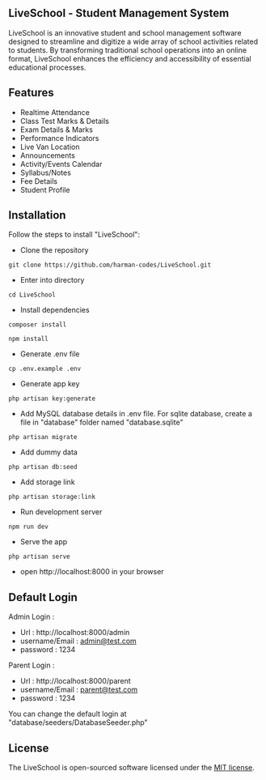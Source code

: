 ## LiveSchool - Student Management System
LiveSchool is an innovative student and school management software designed to streamline and digitize a wide array of school activities related to students. By transforming traditional school operations into an online format, LiveSchool enhances the efficiency and accessibility of essential educational processes.

## Features
- Realtime Attendance
- Class Test Marks & Details
- Exam Details & Marks
- Performance Indicators
- Live Van Location
- Announcements
- Activity/Events Calendar
- Syllabus/Notes
- Fee Details
- Student Profile

## Installation

Follow the steps to install "LiveSchool":

- Clone the repository
```
git clone https://github.com/harman-codes/LiveSchool.git
```
- Enter into directory
```
cd LiveSchool
```
- Install dependencies
```
composer install
```
```
npm install
```
- Generate .env file
```
cp .env.example .env
```
- Generate app key
```
php artisan key:generate
```
- Add MySQL database details in .env file. For sqlite database, create a file in "database" folder named "database.sqlite"
```
php artisan migrate
```
- Add dummy data
```
php artisan db:seed
```
- Add storage link
```
php artisan storage:link
```
- Run development server
```
npm run dev
```
- Serve the app
```
php artisan serve
```
- open http://localhost:8000 in your browser


## Default Login
Admin Login : 
- Url : http://localhost:8000/admin
- username/Email : admin@test.com
- password : 1234

Parent Login :
- Url : http://localhost:8000/parent
- username/Email : parent@test.com
- password : 1234


You can change the default login at "database/seeders/DatabaseSeeder.php"

## License

The LiveSchool is open-sourced software licensed under the [MIT license](https://opensource.org/licenses/MIT).
